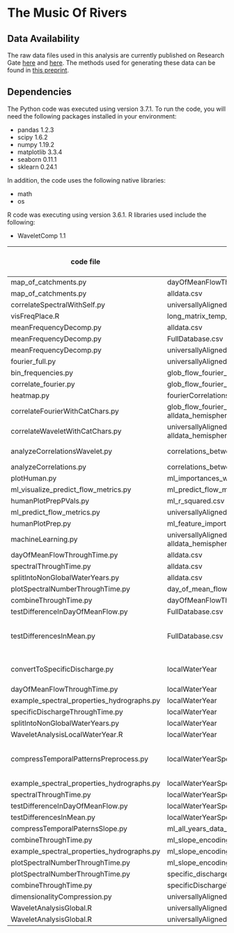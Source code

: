 # The Music Of Rivers


## Data Availability

The raw data files used in this analysis are currently published on Research Gate [here](https://doi.org/10.13140/RG.2.2.31696.84487) and [here](https://doi.org/10.13140/RG.2.2.24985.95842). The methods used for generating these data can be found in [this preprint](https://doi.org/10.1002/essoar.10507854.1).

## Dependencies

The Python code was executed using version 3.7.1. To run the code, you will need the following packages installed in your environment:

- pandas 1.2.3
- scipy 1.6.2
- numpy 1.19.2
- matplotlib 3.3.4
- seaborn 0.11.1
- sklearn 0.24.1

In addition, the code uses the following native libraries:
- math
- os

R code was executing using version 3.6.1. R libraries used include the following:
- WaveletComp 1.1

code file | input file | output file | figure produced (if any) | Notes
-------------- | ---- | -------- | ------ | -----
map_of_catchments.py | dayOfMeanFlowThroughTime.csv | | 2 |
map_of_catchments.py | alldata.csv | | 2 |
correlateSpectralWithSelf.py | universallyAligned_powers.csv | | 4 |
visFreqPlace.R | long_matrix_temp_order_seas_prec.csv | | 6 |
meanFrequencyDecomp.py | alldata.csv | long_matrix_temp_order_seas_prec.csv | 
meanFrequencyDecomp.py | FullDatabase.csv | long_matrix_temp_order_seas_prec.csv | 
meanFrequencyDecomp.py | universallyAligned_powersTranpose.csv | long_matrix_temp_order_seas_prec.csv |
fourier_full.py | universallyAlignedGlobalFlow_DailyQ2_column.csv | glob_flow_fourier_decomposition_blackman.csv |
bin_frequencies.py | glob_flow_fourier_decomposition_blackman.csv | glob_flow_fourier_decomposition_blackman_mini.csv |
correlate_fourier.py | glob_flow_fourier_decomposition_blackman_mini.csv | fourierCorrelations_blackman_mini.csv |
heatmap.py | fourierCorrelations_blackman_mini.csv | |
correlateFourierWithCatChars.py | glob_flow_fourier_decomposition_blackman_mini.csv, alldata_hemisphereCorrected.csv | correlations_between_fourier_and_cat_chars.csv |
correlateWaveletWithCatChars.py | universallyAligned_powers.csv, alldata_hemisphereCorrected.csv | correlations_between_wavelet_and_cat_chars.csv |
analyzeCorrelationsWavelet.py | correlations_between_wavelet_and_cat_chars.csv | | 9, S2, S3, S8, S15 | 
analyzeCorrelations.py | correlations_between_fourier_and_cat_chars.csv | | |
plotHuman.py | ml_importances_with_categories.csv | | 10 |
ml_visualize_predict_flow_metrics.py | ml_predict_flow_metrics_feature_importances_wide.csv | | S4, S5 |
humanPlotPrepPVals.py | ml_r_squared.csv |  | S16 | 
ml_predict_flow_metrics.py | universallyAligned_powers.csv, alldata.csv | ml_predict_flow_metrics_feature_importances_wide.csv | |
humanPlotPrep.py | ml_feature_importances_short.csv | | |
machineLearning.py | universallyAligned_powers.csv, alldata_hemisphereCorrected.csv | ml_feature_importances_short.csv, ml_r_squared.csv | |
dayOfMeanFlowThroughTime.py | alldata.csv | dayOfMeanFlowThroughTime.csv |  |
spectralThroughTime.py | alldata.csv | spectralPowersThroughTime.csv |  |
splitIntoNonGlobalWaterYears.py | alldata.csv | localWaterYear |  |
plotSpectralNumberThroughTime.py | day_of_mean_flow_vs_size.csv | spectralNumber_acrossTime.csv |  |
combineThroughTime.py | dayOfMeanFlowThroughTime.csv | throughTimeCombined.csv |  |
testDifferenceInDayOfMeanFlow.py | FullDatabase.csv | day_of_mean_flow_vs_size.csv |  |
testDifferencesInMean.py | FullDatabase.csv | specific_discharge_vs_size.csv |  | Convert discharge to specific disharge data
convertToSpecificDischarge.py | localWaterYear | localWaterYear |  | converts to specific discharge
dayOfMeanFlowThroughTime.py | localWaterYear | dayOfMeanFlowThroughTime.csv |  |
example_spectral_properties_hydrographs.py | localWaterYear |  |  |
specificDischargeThroughTime.py | localWaterYear | specificDischargeThroughTime.csv |  |
splitIntoNonGlobalWaterYears.py | localWaterYear | universallyAlignedGlobalFlow_DailyQ2_column.csv |  |
WaveletAnalysisLocalWaterYear.R | localWaterYear | localWaterYearSpectralDecomposition |  |
compressTemporalPatternsPreprocess.py | localWaterYearSpectralDecomposition | ml_all_years_data_separate.csv |  | create dataset for dimensionality compression
example_spectral_properties_hydrographs.py | localWaterYearSpectralDecomposition |  |  |
spectralThroughTime.py | localWaterYearSpectralDecomposition | spectralPowersThroughTime.csv |  |
testDifferenceInDayOfMeanFlow.py | localWaterYearSpectralDecomposition | day_of_mean_flow_vs_size.csv |  |
testDifferencesInMean.py | localWaterYearSpectralDecomposition | specific_discharge_vs_size.csv |  |
compressTemporalPaternsSlope.py | ml_all_years_data_separate.csv | ml_slope_encodings1.csv |  |
combineThroughTime.py | ml_slope_encodings1.csv | throughTimeCombined.csv |  |
example_spectral_properties_hydrographs.py | ml_slope_encodings1.csv |  |  |
plotSpectralNumberThroughTime.py | ml_slope_encodings1.csv | spectralNumber_acrossTime.csv |  |
plotSpectralNumberThroughTime.py | specific_discharge_vs_size.csv | spectralNumber_acrossTime.csv |  |
combineThroughTime.py | specificDischargeThroughTime.csv | throughTimeCombined.csv |  |
dimensionalityCompression.py | universallyAligned_powers.csv | ml_encodings1.csv |  |
WaveletAnalysisGlobal.R | universallyAlignedGlobalFlow_DailyQ2_column.csv | universallyAligned_powers.csv |  |
WaveletAnalysisGlobal.R | universallyAlignedGlobalFlow_DailyQ2_column.csv | universallyAligned_powersTranspose.csv |  |
